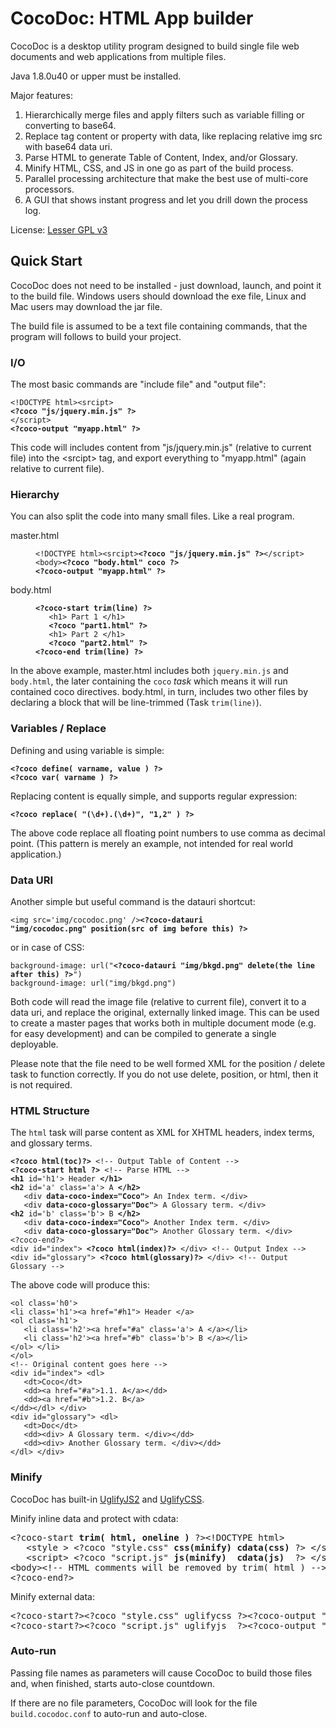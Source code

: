 CocoDoc: HTML App builder
=========================

CocoDoc is a desktop utility program designed to build single file web documents and web applications from multiple files.

Java 1.8.0u40 or upper must be installed.

<!--

For Developers
--------------

To build: Extract the jar (or exe), then use Ant to run "make" task of build.xml.

Documentation in doc folder.
Source code in src folder.

This document is in GitHub markdown format.

-->

Major features:

  1. Hierarchically merge files and apply filters such as variable filling or converting to base64.
  2. Replace tag content or property with data, like replacing relative img src with base64 data uri.
  3. Parse HTML to generate Table of Content, Index, and/or Glossary.
  4. Minify HTML, CSS, and JS in one go as part of the build process.
  5. Parallel processing architecture that make the best use of multi-core processors.
  6. A GUI that shows instant progress and let you drill down the process log.

License: <a href='http://www.gnu.org/licenses/lgpl.html'>Lesser GPL v3</a>

Quick Start
-----------

CocoDoc does not need to be installed - just download, launch, and point it to the build file.
Windows users should download the exe file, Linux and Mac users may download the jar file.

The build file is assumed to be a text file containing commands, that the program will follows to build your project.

### I/O ###

The most basic commands are "include file" and "output file":

<pre><code>&lt;!DOCTYPE html&gt;&lt;srcipt&gt;
<b>&lt;?coco "js/jquery.min.js" ?&gt;</b>
&lt;/script&gt;
<b>&lt;?coco-output "myapp.html" ?&gt;</b></code></pre>

This code will includes content from "js/jquery.min.js" (relative to current file) into the &lt;srcipt&gt; tag, and export everything to "myapp.html" (again relative to current file).


### Hierarchy ###

You can also split the code into many small files.  Like a real program.

<dl>
   <dt>master.html</dt>
   <dd><pre><code>&lt;!DOCTYPE html&gt;&lt;srcipt&gt;<b>&lt;?coco "js/jquery.min.js" ?&gt;</b>&lt;/script&gt;
&lt;body&gt;<b>&lt;?coco "body.html" coco ?&gt;</b>
<b>&lt;?coco-output "myapp.html" ?&gt;</b></code></pre></dd>
   <dt>body.html</dt>
   <dd><pre><code><b>&lt;?coco-start trim(line) ?&gt;</b>
   &lt;h1&gt; Part 1 &lt;/h1&gt;
   <b>&lt;?coco "part1.html" ?&gt;</b>
   &lt;h1&gt; Part 2 &lt;/h1&gt;
   <b>&lt;?coco "part2.html" ?&gt;</b>
<b>&lt;?coco-end trim(line) ?&gt;</b></code></pre></dd>
</dl>

In the above example, master.html includes both <code>jquery.min.js</code> and <code>body.html</code>, the later containing the <code>coco</code> <i>task</i> which means it will run contained coco directives.
body.html, in turn, includes two other files by declaring a block that will be line-trimmed (Task <code>trim(line)</code>).


### Variables / Replace ###

Defining and using variable is simple:

<pre><code><b>&lt;?coco define( varname, value ) ?&gt;</b>
<b>&lt;?coco var( varname ) ?&gt;</b></code></pre>

Replacing content is equally simple, and supports regular expression:

<code><b>&lt;?coco replace( "(\d+).(\d+)", "$1,$2" ) ?&gt;</b></code>

The above code replace all floating point numbers to use comma as decimal point.
(This pattern is merely an example, not intended for real world application.)

### Data URI ###

Another simple but useful command is the datauri shortcut:

<code>&lt;img src='img/cocodoc.png' /&gt;<b>&lt;?coco-datauri "img/cocodoc.png" position(src of img before this) ?&gt;</b></code>

or in case of CSS:

<pre><code>background-image: url("<b>&lt;?coco-datauri "img/bkgd.png" delete(the line after this) ?&gt;</b>")
background-image: url("img/bkgd.png")</code></pre>

Both code will read the image file (relative to current file), convert it to a data uri, and replace the original, externally linked image.
This can be used to create a master pages that works both in multiple document mode (e.g. for easy development) and can be compiled to generate a single deployable.

Please note that the file need to be well formed XML for the position / delete task to function correctly.
If you do not use delete, position, or html, then it is not required.


### HTML Structure ###

The <code>html</code> task will parse content as XML for XHTML headers, index terms, and glossary terms.

<pre><code><b>&lt;?coco html(toc)?&gt;</b> &lt;!-- Output Table of Content --&gt;
<b>&lt;?coco-start html ?&gt;</b> &lt;!-- Parse HTML --&gt;
<b>&lt;h1</b> id='h1'&gt; Header <b>&lt;/h1&gt;</b>
<b>&lt;h2</b> id='a' class='a'&gt; A <b>&lt;/h2&gt;</b>
   &lt;div <b>data-coco-index="Coco"</b>&gt; An Index term. &lt;/div&gt;
   &lt;div <b>data-coco-glossary="Doc"</b>&gt; A Glossary term. &lt;/div&gt;
<b>&lt;h2</b> id='b' class='b'&gt; B <b>&lt;/h2&gt;</b>
   &lt;div <b>data-coco-index="Coco"</b>&gt; Another Index term. &lt;/div&gt;
   &lt;div <b>data-coco-glossary="Doc"</b>&gt; Another Glossary term. &lt;/div&gt;
&lt;?coco-end?&gt;
&lt;div id="index"&gt; <b>&lt;?coco html(index)?&gt;</b> &lt;/div&gt; &lt;!-- Output Index --&gt;
&lt;div id="glossary"&gt; <b>&lt;?coco html(glossary)?&gt;</b> &lt;/div&gt; &lt;!-- Output Glossary --&gt;</code></pre>

The above code will produce this:

<pre><code>&lt;ol class='h0'&gt;
&lt;li class='h1'&gt;&lt;a href="#h1"&gt; Header &lt;/a&gt;
&lt;ol class='h1'&gt;
   &lt;li class='h2'&gt;&lt;a href="#a" class='a'&gt; A &lt;/a&gt;&lt;/li&gt;
   &lt;li class='h2'&gt;&lt;a href="#b" class='b'&gt; B &lt;/a&gt;&lt;/li&gt;
&lt;/ol&gt; &lt;/li&gt;
&lt;/ol&gt;
&lt;!-- Original content goes here --&gt;
&lt;div id="index"&gt; &lt;dl&gt;
   &lt;dt&gt;Coco&lt;/dt&gt;
   &lt;dd&gt;&lt;a href="#a"&gt;1.1. A&lt;/a&gt;&lt;/dd&gt;
   &lt;dd&gt;&lt;a href="#b"&gt;1.2. B&lt;/a&gt;
&lt;/dd&gt;&lt;/dl&gt; &lt;/div&gt;
&lt;div id="glossary"&gt; &lt;dl&gt;
   &lt;dt&gt;Doc&lt;/dt&gt;
   &lt;dd&gt;&lt;div&gt; A Glossary term. &lt;/div&gt;&lt;/dd&gt;
   &lt;dd&gt;&lt;div&gt; Another Glossary term. &lt;/div&gt;&lt;/dd&gt;
&lt;/dl&gt; &lt;/div&gt;
</code></pre>

### Minify ###

CocoDoc has built-in [UglifyJS2](https://github.com/mishoo/UglifyJS2/releases) and [UglifyCSS](https://github.com/fmarcia/UglifyCSS).

Minify inline data and protect with cdata:

<pre>&lt;?coco-start <b>trim( html, oneline )</b> ?&gt;&lt;!DOCTYPE html&gt;
   &lt;style &gt; &lt;?coco "style.css" <b>css(minify) cdata(css)</b> ?&gt; &lt;/style&gt;
   &lt;script&gt; &lt;?coco "script.js" <b>js(minify)  cdata(js) </b> ?&gt; &lt;/script&gt;
&lt;body&gt;&lt;!-- HTML comments will be removed by trim( html ) --&gt;&lt;/body&gt;
&lt;?coco-end?&gt;</pre>

Minify external data:

<pre>&lt;?coco-start?&gt;&lt;?coco "style.css" uglifycss ?&gt;&lt;?coco-output "style.min.css" ?&gt;&lt;?coco-end?&gt;
&lt;?coco-start?&gt;&lt;?coco "script.js" uglifyjs  ?&gt;&lt;?coco-output "script.min.js" ?&gt;&lt;?coco-end?&gt;</pre>

### Auto-run ###

Passing file names as parameters will cause CocoDoc to build those files and, when finished, starts auto-close countdown.

If there are no file parameters, CocoDoc will look for the file <code>build.cocodoc.conf</code> to auto-run and auto-close.